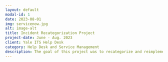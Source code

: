 ```yaml
---
layout: default
modal-id: 1
date: 2023-08-01
img: servicenow.jpg
alt: image-alt
title: Incident Recategorization Project
project-date: June - Aug. 2023
client: Yale ITS Help Desk
category: Help Desk and Service Management
description: The goal of this project was to recategorize and reimplement features in the incident tickets on ServiceNow. <p>&nbsp;</p> <p> What Did I Do? </p> <ul> <li> Ticket from HD Category Training --> analyzed and helped run a meeting going over the data from 5 incident scenarios and the different ways the ticket was filled out </li> <li> Test Scenarios --> wrote high level test cases for the implementation and new updates in the incident form and then helped run through them. </li> <li> Definitions --> defined and found different definitions for the fields in the incident form. </li> </ul>
---
```


